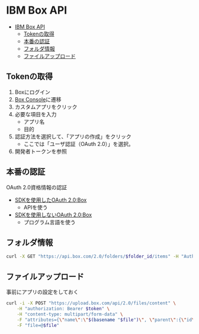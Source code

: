 # IBM Box API

- [IBM Box API](#ibm-box-api)
  - [Tokenの取得](#tokenの取得)
  - [本番の認証](#本番の認証)
  - [フォルダ情報](#フォルダ情報)
  - [ファイルアップロード](#ファイルアップロード)

## Tokenの取得

1. Boxにログイン
2. [Box Console](https://app.box.com/developers/console)に遷移
3. カスタムアプリをクリック
4. 必要な項目を入力
    - アプリ名
    - 目的
5. 認証方法を選択して、「アプリの作成」をクリック
    - ここでは「ユーザ認証（OAuth 2.0）」を選択。
6. 開発者トークンを参照

## 本番の認証

OAuth 2.0資格情報の認証

- [SDKを使用したOAuth 2.0:Box](https://ja.developer.box.com/guides/authentication/oauth2/with-sdk/)
    - APIを使う
- [SDKを使用しないOAuth 2.0:Box](https://ja.developer.box.com/guides/authentication/oauth2/without-sdk/)
    - プログラム言語を使う

## フォルダ情報

``` bash
curl -X GET "https://api.box.com/2.0/folders/$folder_id/items" -H "Authorization: Bearer $token"
```

## ファイルアップロード

事前にアプリの設定をしておく

``` bash
curl -i -X POST "https://upload.box.com/api/2.0/files/content" \
    -H "authorization: Bearer $token" \
    -H "content-type: multipart/form-data" \
    -F "attributes={\"name\":\"$(basename "$file")\", \"parent\":{\"id\":\"$folder_id\"}}" \
    -F "file=@$file"
```